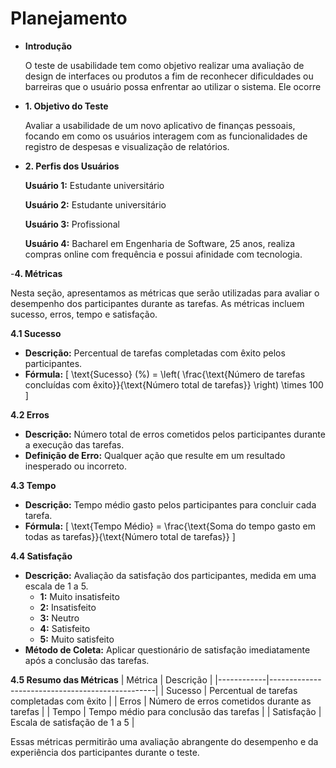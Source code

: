 # Planejamento
- **Introdução**

    O teste de usabilidade tem como objetivo realizar uma avaliação de design de interfaces ou produtos a fim de reconhecer dificuldades ou barreiras que o usuário possa enfrentar ao utilizar o sistema. Ele ocorre

- **1. Objetivo do Teste**

  Avaliar a usabilidade de um novo aplicativo de finanças pessoais, focando em como os usuários interagem com as funcionalidades de registro de despesas e visualização de relatórios.

- **2. Perfis dos Usuários**

  **Usuário 1:** Estudante universitário
  
  **Usuário 2:** Estudante universitário
  
  **Usuário 3:** Profissional
  
  **Usuário 4:** Bacharel em Engenharia de Software, 25 anos, realiza compras online com frequência e possui afinidade com tecnologia.

-**4. Métricas**

Nesta seção, apresentamos as métricas que serão utilizadas para avaliar o desempenho dos participantes durante as tarefas. As métricas incluem sucesso, erros, tempo e satisfação.

**4.1 Sucesso**
- **Descrição:** Percentual de tarefas completadas com êxito pelos participantes.
- **Fórmula:** 
  \[
  \text{Sucesso} (\%) = \left( \frac{\text{Número de tarefas concluídas com êxito}}{\text{Número total de tarefas}} \right) \times 100
  \]

**4.2 Erros**
- **Descrição:** Número total de erros cometidos pelos participantes durante a execução das tarefas.
- **Definição de Erro:** Qualquer ação que resulte em um resultado inesperado ou incorreto.

**4.3 Tempo**
- **Descrição:** Tempo médio gasto pelos participantes para concluir cada tarefa.
- **Fórmula:** 
  \[
  \text{Tempo Médio} = \frac{\text{Soma do tempo gasto em todas as tarefas}}{\text{Número total de tarefas}}
  \]

**4.4 Satisfação**
- **Descrição:** Avaliação da satisfação dos participantes, medida em uma escala de 1 a 5.
  - **1:** Muito insatisfeito
  - **2:** Insatisfeito
  - **3:** Neutro
  - **4:** Satisfeito
  - **5:** Muito satisfeito
- **Método de Coleta:** Aplicar questionário de satisfação imediatamente após a conclusão das tarefas.

**4.5 Resumo das Métricas**
| Métrica    | Descrição                                       |
|------------|-------------------------------------------------|
| Sucesso    | Percentual de tarefas completadas com êxito    |
| Erros      | Número de erros cometidos durante as tarefas    |
| Tempo      | Tempo médio para conclusão das tarefas          |
| Satisfação | Escala de satisfação de 1 a 5                   |

Essas métricas permitirão uma avaliação abrangente do desempenho e da experiência dos participantes durante o teste.

  
  

